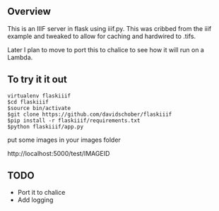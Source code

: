 
## Overview
This is an IIIF server in flask using iiif.py. This was cribbed from the iiif example and tweaked to allow for caching and hardwired to .tifs. 

Later I plan to move to port this to chalice to see how it will run on a Lambda.

## To try it it out


```
virtualenv flaskiiif
$cd flaskiiif
$source bin/activate
$git clone https://github.com/davidschober/flaskiiif
$pip install -r flaskiiif/requirements.txt
$python flaskiiif/app.py
```

put some images in your images folder

http://localhost:5000/test/IMAGEID


## TODO

* Port it to chalice
* Add logging

